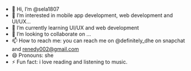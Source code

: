 - 👋 Hi, I’m @sela1807
- 👀 I’m interested in mobile app development, web development and UI/UX...
- 🌱 I’m currently learning UI/UX and web development
- 💞️ I’m looking to collaborate on ...
- 📫 How to reach me: you can reach me on @definitely_dhe on snapchat and renedy002@gmail.com
- 😄 Pronouns: she
- ⚡ Fun fact: i love reading and listening to music.

<!---
sela1807/sela1807 is a ✨ special ✨ repository because its `README.md` (this file) appears on your GitHub profile.
You can click the Preview link to take a look at your changes.
--->
